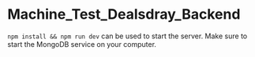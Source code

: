 # Machine_Test_Dealsdray_Backend

```npm install && npm run dev``` can be used to start the server. Make sure to start the MongoDB service on your computer.
